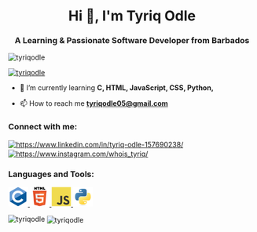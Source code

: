<h1 align="center">Hi 👋, I'm Tyriq Odle</h1>
<h3 align="center">A Learning & Passionate Software Developer from Barbados</h3>

<p align="left"> <img src="https://komarev.com/ghpvc/?username=tyriqodle&label=Profile%20views&color=0e75b6&style=flat" alt="tyriqodle" /> </p>

<p align="left"> <a href="https://github.com/ryo-ma/github-profile-trophy"><img src="https://github-profile-trophy.vercel.app/?username=tyriqodle" alt="tyriqodle" /></a> </p>

- 🌱 I’m currently learning **C, HTML, JavaScript, CSS, Python,**

- 📫 How to reach me **tyriqodle05@gmail.com**

<h3 align="left">Connect with me:</h3>
<p align="left">
<a href="https://linkedin.com/in/https://www.linkedin.com/in/tyriq-odle-157690238/" target="blank"><img align="center" src="https://raw.githubusercontent.com/rahuldkjain/github-profile-readme-generator/master/src/images/icons/Social/linked-in-alt.svg" alt="https://www.linkedin.com/in/tyriq-odle-157690238/" height="30" width="40" /></a>
<a href="https://instagram.com/https://www.instagram.com/whois_tyriq/" target="blank"><img align="center" src="https://raw.githubusercontent.com/rahuldkjain/github-profile-readme-generator/master/src/images/icons/Social/instagram.svg" alt="https://www.instagram.com/whois_tyriq/" height="30" width="40" /></a>
</p>

<h3 align="left">Languages and Tools:</h3>
<p align="left"> <a href="https://www.cprogramming.com/" target="_blank" rel="noreferrer"> <img src="https://raw.githubusercontent.com/devicons/devicon/master/icons/c/c-original.svg" alt="c" width="40" height="40"/> </a> <a href="https://www.w3.org/html/" target="_blank" rel="noreferrer"> <img src="https://raw.githubusercontent.com/devicons/devicon/master/icons/html5/html5-original-wordmark.svg" alt="html5" width="40" height="40"/> </a> <a href="https://developer.mozilla.org/en-US/docs/Web/JavaScript" target="_blank" rel="noreferrer"> <img src="https://raw.githubusercontent.com/devicons/devicon/master/icons/javascript/javascript-original.svg" alt="javascript" width="40" height="40"/> </a> <a href="https://www.python.org" target="_blank" rel="noreferrer"> <img src="https://raw.githubusercontent.com/devicons/devicon/master/icons/python/python-original.svg" alt="python" width="40" height="40"/> </a> </p>

<p><img align="left" src="https://github-readme-stats.vercel.app/api/top-langs?username=tyriqodle&show_icons=true&locale=en&layout=compact" alt="tyriqodle" /></p>

<p>&nbsp;<img align="center" src="https://github-readme-stats.vercel.app/api?username=tyriqodle&show_icons=true&locale=en" alt="tyriqodle" /></p>
